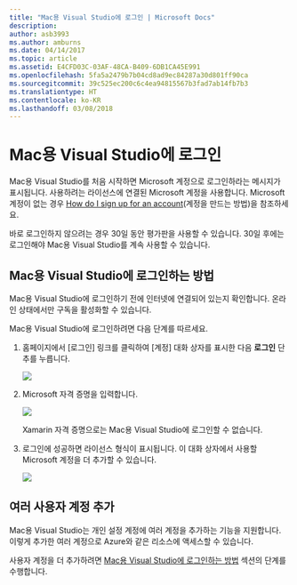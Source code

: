 ```yaml
---
title: "Mac용 Visual Studio에 로그인 | Microsoft Docs"
description: 
author: asb3993
ms.author: amburns
ms.date: 04/14/2017
ms.topic: article
ms.assetid: E4CFD03C-03AF-48CA-B409-6DB1CA45E991
ms.openlocfilehash: 5fa5a2479b7b04cd8ad9ec84287a30d801ff90ca
ms.sourcegitcommit: 39c525ec200c6c4ea94815567b3fad7ab14fb7b3
ms.translationtype: HT
ms.contentlocale: ko-KR
ms.lasthandoff: 03/08/2018
---
```

# <a name="signing-in-to-visual-studio-for-mac"></a>Mac용 Visual Studio에 로그인

Mac용 Visual Studio를 처음 시작하면 Microsoft 계정으로 로그인하라는 메시지가 표시됩니다. 사용하려는 라이선스에 연결된 Microsoft 계정을 사용합니다. Microsoft 계정이 없는 경우 [How do I sign up for an account](https://support.microsoft.com/instantanswers/d18cc497-d839-cf50-dea8-f99c95f2bd16/sign-up-for-a-microsoft-account)(계정을 만드는 방법)을 참조하세요. 

바로 로그인하지 않으려는 경우 30일 동안 평가판을 사용할 수 있습니다. 30일 후에는 로그인해야 Mac용 Visual Studio를 계속 사용할 수 있습니다. 

## <a name="how-to-sign-in-to-visual-studio-for-mac"></a>Mac용 Visual Studio에 로그인하는 방법

Mac용 Visual Studio에 로그인하기 전에 인터넷에 연결되어 있는지 확인합니다. 온라인 상태에서만 구독을 활성화할 수 있습니다.
 
Mac용 Visual Studio에 로그인하려면 다음 단계를 따르세요.

1. 홈페이지에서 [로그인] 링크를 클릭하여 [계정] 대화 상자를 표시한 다음 **로그인** 단추를 누릅니다.

    ![](media/signing-in-image12.png)

2. Microsoft 자격 증명을 입력합니다.

    ![](media/signing-in-image13.png)

    Xamarin 자격 증명으로는 Mac용 Visual Studio에 로그인할 수 없습니다.

3.  로그인에 성공하면 라이선스 형식이 표시됩니다. 이 대화 상자에서 사용할 Microsoft 계정을 더 추가할 수 있습니다.

    ![](media/signing-in-image14.png)

## <a name="adding-multiple-user-accounts"></a>여러 사용자 계정 추가

Mac용 Visual Studio는 개인 설정 계정에 여러 계정을 추가하는 기능을 지원합니다. 이렇게 추가한 여러 계정으로 Azure와 같은 리소스에 액세스할 수 있습니다. 

사용자 계정을 더 추가하려면 [Mac용 Visual Studio에 로그인하는 방법](#How_to_sign_in_to_Visual_Studio_for_Mac) 섹션의 단계를 수행합니다.

